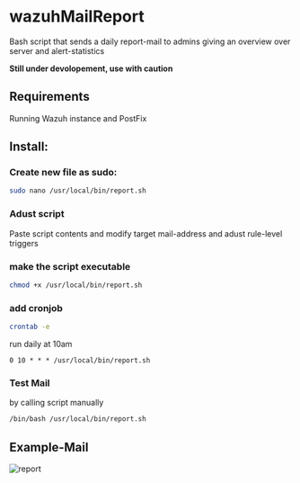 # wazuhMailReport
Bash script that sends a daily report-mail to admins giving an overview over server and alert-statistics

**Still under devolopement, use with caution**

## Requirements

Running Wazuh instance and PostFix 

## Install:
### Create new file as sudo: 
```bash
sudo nano /usr/local/bin/report.sh
```
### Adust script

Paste script contents and modify target mail-address and adust rule-level triggers

### make the script executable
```bash
chmod +x /usr/local/bin/report.sh
```
### add cronjob
```bash
crontab -e
```
run daily at 10am
```
0 10 * * * /usr/local/bin/report.sh
```
### Test Mail 
by calling script manually
```bash
/bin/bash /usr/local/bin/report.sh
```
## Example-Mail
![report](https://github.com/user-attachments/assets/f04463d7-07a0-422b-8a2a-95c44640075a)
